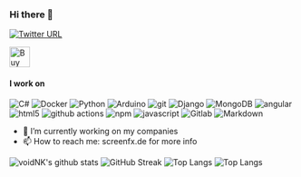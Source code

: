 ### Hi there 👋


<!--[![Hits](https://hits.seeyoufarm.com/api/count/incr/badge.svg?url=https%3A%2F%2Fgithub.com%2FvoidNK&count_bg=%2379C83D&title_bg=%23555555&icon=&icon_color=%23E7E7E7&title=hits&edge_flat=false)](https://hits.seeyoufarm.com) -->

[![Twitter URL](https://img.shields.io/twitter/url/https/twitter.com/screenfx.svg?style=social&label=Follow%20%40screenfx)](https://twitter.com/screenfx)

<a href='https://ko-fi.com/A0A05OS1A' target='_blank'><img height='36' style='border:0px;height:36px;' src='https://cdn.ko-fi.com/cdn/kofi4.png?v=2' border='0' alt='Buy Me a Coffee at ko-fi.com' /></a>

<!--https://github.com/voidNK/voidNK/blob/main/README.md
**voidNK/voidNK** is a ✨ _special_ ✨ repository because its `README.md` (this file) appears on your GitHub profile.


- 🔭 I’m currently working on ...
- 🌱 I’m currently learning ML and more languages ...
- 👯 I’m looking to collaborate on ...
- 🤔 I’m looking for help with ...
- 💬 Ask me about ...
- 📫 How to reach me: ...
- 😄 Pronouns: ...
- ⚡ Fun fact: ...
-->

#### I work on
<p>
  <img alt="C#" src="https://img.shields.io/badge/-Docker-46a2f1?logo=csharp&logoColor=white" />
  <img alt="Docker" src="https://img.shields.io/badge/-Docker-46a2f1?logo=docker&logoColor=white" />
  <img alt="Python" src="https://img.shields.io/badge/-python-306998?logo=python&logoColor=white" />
  <img alt="Arduino" src="https://img.shields.io/badge/-arduino-00878F?logo=arduino&logoColor=white" />
  <img alt="git" src="https://img.shields.io/badge/-Git-F05032?logo=git&logoColor=white" />
  <img alt="Django" src="https://img.shields.io/badge/-django-092e20?logo=django&logoColor=white" />
  <img alt="MongoDB" src="https://img.shields.io/badge/-MongoDB-13aa52?logo=mongodb&logoColor=white" />
  <img alt="angular" src="https://img.shields.io/badge/-Angular-DD0031?logo=angular&logoColor=white" />
  <img alt="html5" src="https://img.shields.io/badge/-HTML5-E34F26?logo=html5&logoColor=white" />
  <img alt="github actions" src="https://img.shields.io/badge/-Github_Actions-2088FF?logo=github-actions&logoColor=white" />
  <img alt="npm" src="https://img.shields.io/badge/-NPM-CB3837?logo=npm&logoColor=white" />
  <img alt="javascript" src="https://img.shields.io/badge/-JavaScript-F0DB4F?logo=javascript&logoColor=white" />
  <img alt="Gitlab" src="https://img.shields.io/badge/-Gitlab-000?logo=gitlab&logoColor=61DBFB" />
  <img alt="Markdown" src="https://img.shields.io/badge/Markdown-000?logo=markdown&logoColor=white">
</p>

- 🔭 I’m currently working on my companies 
- 📫 How to reach me: screenfx.de for more info

![voidNK's github stats](https://github-readme-stats.vercel.app/api?username=voidNK&show_icons=true&theme=default&count_private=true)
![GitHub Streak](http://github-readme-streak-stats.herokuapp.com?user=voidNK&theme=dark&background=000000)
![Top Langs](https://github-readme-stats.vercel.app/api/top-langs/?username=voidNK&layout=compact&hide=css,html)
![Top Langs](https://github-readme-stats.vercel.app/api/top-langs/?username=voidNK&layout=compact&theme=vision-friendly-dark)
